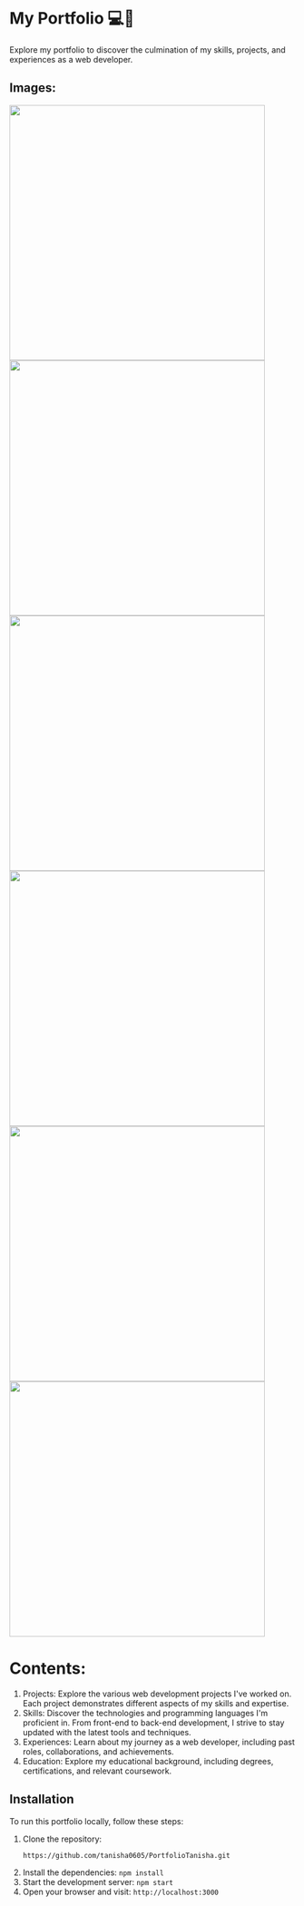 # My Portfolio 💻🚀
Explore my portfolio to discover the culmination of my skills, projects, and experiences as a web developer.

## Images:
<img width="450px;"  src="https://github.com/tanisha0605/PortfolioTanisha/assets/144723509/5e7e2f84-313c-4cc0-acc0-99f26a28d9b6">
<img width="450px;"  src="https://github.com/tanisha0605/PortfolioTanisha/assets/144723509/2a74e3b2-f9aa-460d-98da-f8b802097f83">
<img width="450px;"  src="https://github.com/tanisha0605/PortfolioTanisha/assets/144723509/87eea108-7213-40a0-990c-4d4ce88de3d5">
<img width="450px;"  src="https://github.com/tanisha0605/PortfolioTanisha/assets/144723509/04abdb6f-98db-486d-9378-20e86927491d">
<img width="450px;"  src="https://github.com/tanisha0605/PortfolioTanisha/assets/144723509/317d46fb-5eb5-41b3-8c38-f8ce38adfc88">
<img width="450px;"  src="https://github.com/tanisha0605/PortfolioTanisha/assets/144723509/0a676ca3-be8f-4a4f-afa1-ba91a4cc8d19">

# Contents:

1. Projects: Explore the various web development projects I've worked on. Each project demonstrates different aspects of my skills and expertise.
2. Skills: Discover the technologies and programming languages I'm proficient in. From front-end to back-end development, I strive to stay updated with the latest tools and techniques.
3. Experiences: Learn about my journey as a web developer, including past roles, collaborations, and achievements.
4. Education: Explore my educational background, including degrees, certifications, and relevant coursework.

## Installation
To run this portfolio locally, follow these steps:

1. Clone the repository:
   ```bash
   https://github.com/tanisha0605/PortfolioTanisha.git
   ```
3. Install the dependencies: `npm install`
4. Start the development server: `npm start`
5. Open your browser and visit: `http://localhost:3000`


